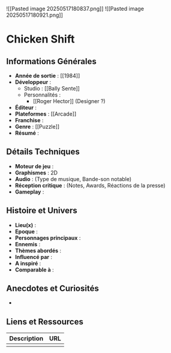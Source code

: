 
![[Pasted image 20250517180837.png]] ![[Pasted image 20250517180921.png]]
# Chicken Shift

## Informations Générales

- **Année de sortie** : [[1984]]
- **Développeur** : 
	- Studio : [[Bally Sente]]
	- Personnalités : 
		- [[Roger Hector]] (Designer ?)
- **Éditeur** : 
- **Plateformes** : [[Arcade]] 
- **Franchise** : 
- **Genre** : [[Puzzle]] 
- **Résumé** : 

## Détails Techniques
- **Moteur de jeu** : 
- **Graphismes** : 2D
- **Audio** : (Type de musique, Bande-son notable)
- **Réception critique** : (Notes, Awards, Réactions de la presse)
- **Gameplay** :

## Histoire et Univers
- **Lieu(x)** : 
- **Epoque** : 
- **Personnages principaux** : 
- **Ennemis** :
- **Thèmes abordés** : 
- **Influencé par** :
- **A inspiré** : 
- **Comparable à** :
## Anecdotes et Curiosités
- 
## Liens et Ressources

| Description | URL |
| ----------- | --- |
|             |     |
